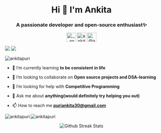 <h1 align="center">Hi 👋 I'm Ankita</h1>
<h3 align="center">A passionate developer and open-source enthusiast✨</h3>

<p align="center">
<a href="https://instagram.com/_.ankita_.01" target="blank"><img align="center" src="https://cdn.jsdelivr.net/npm/simple-icons@3.0.1/icons/instagram.svg" alt="_.ankita_.01" height="30" width="30" /></a>
<a href="https://www.hackerrank.com/ankita_05" target="blank"><img align="center" src="https://cdn.jsdelivr.net/npm/simple-icons@3.0.1/icons/hackerrank.svg" alt="ankita_05" height="30" width="30" /></a>
  <a href="https://medium.com/@ankitapuri10" target="blank"><img align="center" src="https://cdn.jsdelivr.net/npm/simple-icons@3.0.1/icons/medium.svg" alt="@ankitapuri10" height="30" width="30" /></a>
  
  [<img src="https://img.shields.io/badge/linkedin-%230077B5.svg?&style=for-the-badge&logo=linkedin&logoColor=white" />](https://linkedin.com/in/ankita-puri-2702ab190)
  [<img src="https://img.shields.io/badge/twitter-%231DA1F2.svg?&style=for-the-badge&logo=twitter&logoColor=white" />](https://twitter.com/Ankitaaaa05)
</p>


<p align="left"> <img src="https://komarev.com/ghpvc/?username=ankitapuri" alt="ankitapuri" /> </p>


- 🌱 I’m currently learning **to be consistent in life**

- 👯 I’m looking to collaborate on **Open source projects and DSA-learning**

- 🤝 I’m looking for help with **Competitive Programming**

- 💬 Ask me about **anything(would definitely try helping you out)**

- 📫 How to reach me **puriankita30@gmail.com**

<!--<p align="left"><img src="https://www.vectorlogo.zone/logos/gnu_bash/gnu_bash-icon.svg" alt="bash" width="40" height="40"/> <img src="https://devicons.github.io/devicon/devicon.git/icons/bootstrap/bootstrap-plain.svg" alt="bootstrap" width="40" height="40"/> <img src="https://devicons.github.io/devicon/devicon.git/icons/c/c-original.svg" alt="c" width="40" height="40"/> <img src="https://devicons.github.io/devicon/devicon.git/icons/cplusplus/cplusplus-original.svg" alt="cplusplus" width="40" height="40"/> <img src="https://devicons.github.io/devicon/devicon.git/icons/css3/css3-original-wordmark.svg" alt="css3" width="40" height="40"/> <img src="https://www.vectorlogo.zone/logos/git-scm/git-scm-icon.svg" alt="git" width="40" height="40"/> <img src="https://devicons.github.io/devicon/devicon.git/icons/html5/html5-original-wordmark.svg" alt="html5" width="40" height="40"/> <img src="https://www.vectorlogo.zone/logos/adobe_illustrator/adobe_illustrator-icon.svg" alt="illustrator" width="40" height="40"/> <img src="https://devicons.github.io/devicon/devicon.git/icons/javascript/javascript-original.svg" alt="javascript" width="40" height="40"/> <img src="https://devicons.github.io/devicon/devicon.git/icons/linux/linux-original.svg" alt="linux" width="40" height="40"/> <img src="https://devicons.github.io/devicon/devicon.git/icons/postgresql/postgresql-original-wordmark.svg" alt="postgresql" width="40" height="40"/> <img src="https://devicons.github.io/devicon/devicon.git/icons/python/python-original.svg" alt="python" width="40" height="40"/></p>-->


<p><img align="left" src="https://github-readme-stats.vercel.app/api/top-langs/?username=ankitapuri&layout=compact&theme=radical" alt="ankitapuri" /></p>

  <img align="center" src="https://github-readme-stats.vercel.app/api?username=ankitapuri&show_icons=true&theme=radical" alt="ankitapuri" />


<p align="center">

<img src="https://github-readme-streak-stats.herokuapp.com/?user=ankitapuri" alt="Github Streak Stats">
</p>

<!--<p align="center"> <img src="https://github-readme-stats.vercel.app/api?username=ankitapuri&show_icons=true" alt="ankitapuri" />-->

<!--[![Top Langs](https://github-readme-stats.vercel.app/api/top-langs/?
username=ankitapuri&show_icons=true&title_color=fff&icon_color=79ff97&text_color=ff0033&bg_color=151515)](https://github.com/ankitapuri?tab=repositories)-->
